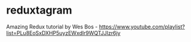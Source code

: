 # reduxtagram
Amazing Redux tutorial by Wes Bos - https://www.youtube.com/playlist?list=PLu8EoSxDXHP5uyzEWxdlr9WQTJJIzr6jy
